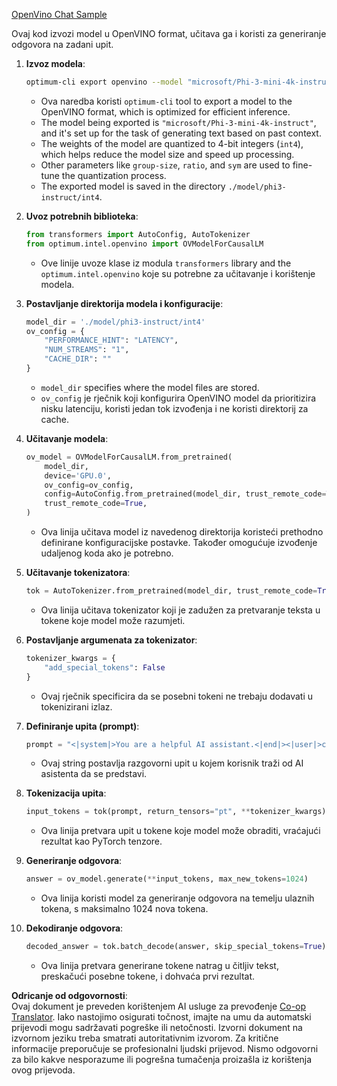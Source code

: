 <!--
CO_OP_TRANSLATOR_METADATA:
{
  "original_hash": "a2a54312eea82ac654fb0f6d39b1f772",
  "translation_date": "2025-05-09T16:01:40+00:00",
  "source_file": "md/02.Application/01.TextAndChat/Phi3/E2E_OpenVino_Chat.md",
  "language_code": "hr"
}
-->
[OpenVino Chat Sample](../../../../../../code/06.E2E/E2E_OpenVino_Chat_Phi3-instruct.ipynb)

Ovaj kod izvozi model u OpenVINO format, učitava ga i koristi za generiranje odgovora na zadani upit.

1. **Izvoz modela**:  
   ```bash
   optimum-cli export openvino --model "microsoft/Phi-3-mini-4k-instruct" --task text-generation-with-past --weight-format int4 --group-size 128 --ratio 0.6 --sym --trust-remote-code ./model/phi3-instruct/int4
   ```  
   - Ova naredba koristi `optimum-cli` tool to export a model to the OpenVINO format, which is optimized for efficient inference.
   - The model being exported is `"microsoft/Phi-3-mini-4k-instruct"`, and it's set up for the task of generating text based on past context.
   - The weights of the model are quantized to 4-bit integers (`int4`), which helps reduce the model size and speed up processing.
   - Other parameters like `group-size`, `ratio`, and `sym` are used to fine-tune the quantization process.
   - The exported model is saved in the directory `./model/phi3-instruct/int4`.

2. **Uvoz potrebnih biblioteka**:  
   ```python
   from transformers import AutoConfig, AutoTokenizer
   from optimum.intel.openvino import OVModelForCausalLM
   ```  
   - Ove linije uvoze klase iz modula `transformers` library and the `optimum.intel.openvino` koje su potrebne za učitavanje i korištenje modela.

3. **Postavljanje direktorija modela i konfiguracije**:  
   ```python
   model_dir = './model/phi3-instruct/int4'
   ov_config = {
       "PERFORMANCE_HINT": "LATENCY",
       "NUM_STREAMS": "1",
       "CACHE_DIR": ""
   }
   ```  
   - `model_dir` specifies where the model files are stored.
   - `ov_config` je rječnik koji konfigurira OpenVINO model da prioritizira nisku latenciju, koristi jedan tok izvođenja i ne koristi direktorij za cache.

4. **Učitavanje modela**:  
   ```python
   ov_model = OVModelForCausalLM.from_pretrained(
       model_dir,
       device='GPU.0',
       ov_config=ov_config,
       config=AutoConfig.from_pretrained(model_dir, trust_remote_code=True),
       trust_remote_code=True,
   )
   ```  
   - Ova linija učitava model iz navedenog direktorija koristeći prethodno definirane konfiguracijske postavke. Također omogućuje izvođenje udaljenog koda ako je potrebno.

5. **Učitavanje tokenizatora**:  
   ```python
   tok = AutoTokenizer.from_pretrained(model_dir, trust_remote_code=True)
   ```  
   - Ova linija učitava tokenizator koji je zadužen za pretvaranje teksta u tokene koje model može razumjeti.

6. **Postavljanje argumenata za tokenizator**:  
   ```python
   tokenizer_kwargs = {
       "add_special_tokens": False
   }
   ```  
   - Ovaj rječnik specificira da se posebni tokeni ne trebaju dodavati u tokenizirani izlaz.

7. **Definiranje upita (prompt)**:  
   ```python
   prompt = "<|system|>You are a helpful AI assistant.<|end|><|user|>can you introduce yourself?<|end|><|assistant|>"
   ```  
   - Ovaj string postavlja razgovorni upit u kojem korisnik traži od AI asistenta da se predstavi.

8. **Tokenizacija upita**:  
   ```python
   input_tokens = tok(prompt, return_tensors="pt", **tokenizer_kwargs)
   ```  
   - Ova linija pretvara upit u tokene koje model može obraditi, vraćajući rezultat kao PyTorch tenzore.

9. **Generiranje odgovora**:  
   ```python
   answer = ov_model.generate(**input_tokens, max_new_tokens=1024)
   ```  
   - Ova linija koristi model za generiranje odgovora na temelju ulaznih tokena, s maksimalno 1024 nova tokena.

10. **Dekodiranje odgovora**:  
    ```python
    decoded_answer = tok.batch_decode(answer, skip_special_tokens=True)[0]
    ```  
    - Ova linija pretvara generirane tokene natrag u čitljiv tekst, preskačući posebne tokene, i dohvaća prvi rezultat.

**Odricanje od odgovornosti**:  
Ovaj dokument je preveden korištenjem AI usluge za prevođenje [Co-op Translator](https://github.com/Azure/co-op-translator). Iako nastojimo osigurati točnost, imajte na umu da automatski prijevodi mogu sadržavati pogreške ili netočnosti. Izvorni dokument na izvornom jeziku treba smatrati autoritativnim izvorom. Za kritične informacije preporučuje se profesionalni ljudski prijevod. Nismo odgovorni za bilo kakve nesporazume ili pogrešna tumačenja proizašla iz korištenja ovog prijevoda.